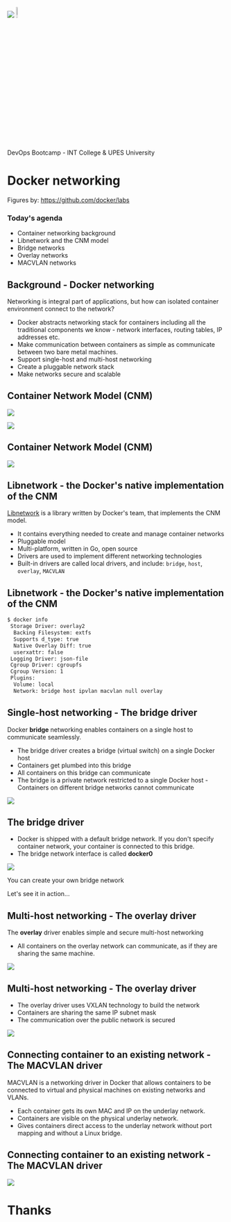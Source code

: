 [comment]: # (mdslides presentation.md --include media)

[comment]: # (THEME = white)
[comment]: # (CODE_THEME = base16/zenburn)
[comment]: # (The list of themes is at https://revealjs.com/themes/)
[comment]: # (The list of code themes is at https://highlightjs.org/)

[comment]: # (controls: true)
[comment]: # (keyboard: true)
[comment]: # (markdown: { smartypants: true })
[comment]: # (hash: false)
[comment]: # (respondToHashChanges: false)
[comment]: # (width: 1500)
[comment]: # (height: 1000)

![](media/upes.png)   <img src="media/int.png" width="8%">


DevOps Bootcamp - INT College & UPES University

# Docker networking


Figures by: https://github.com/docker/labs


[comment]: # (!!!)

### Today's agenda

- Container networking background
- Libnetwork and the CNM model
- Bridge networks
- Overlay networks
- MACVLAN networks

[comment]: # (!!!)

## Background - Docker networking

Networking is integral part of applications, but how can isolated container environment connect to the network?



- Docker abstracts networking stack for containers including all the traditional components we know - network interfaces, routing tables, IP addresses etc.
- Make communication between containers as simple as communicate between two bare metal machines.
- Support single-host and multi-host networking
- Create a pluggable network stack
- Make networks secure and scalable

[comment]: # (!!!)

## Container Network Model (CNM)

![](media/cnm2.png)

![](media/cnm.png)

[comment]: # (!!! data-auto-animate)

## Container Network Model (CNM)

![](media/cnm3.png)

[comment]: # (!!! data-auto-animate)

## Libnetwork - the Docker's native implementation of the CNM

[Libnetwork](https://github.com/moby/libnetwork) is a library written by Docker's team, that implements the CNM model.

- It contains everything needed to create and manage container networks
- Pluggable model
- Multi-platform, written in Go, open source
- Drivers are used to implement different networking technologies
- Built-in drivers are called local drivers, and include: `bridge`, `host`, `overlay`, `MACVLAN`



[comment]: # (!!! data-auto-animate)

## Libnetwork - the Docker's native implementation of the CNM

```bash [1|10|12]
$ docker info
 Storage Driver: overlay2
  Backing Filesystem: extfs
  Supports d_type: true
  Native Overlay Diff: true
  userxattr: false
 Logging Driver: json-file
 Cgroup Driver: cgroupfs
 Cgroup Version: 1
 Plugins:
  Volume: local
  Network: bridge host ipvlan macvlan null overlay
```

[comment]: # (!!!)

## Single-host networking - The bridge driver

Docker **bridge** networking enables containers on a single host to communicate seamlessly.

- The bridge driver creates a bridge (virtual switch) on a single Docker host
- Containers get plumbed into this bridge
- All containers on this bridge can communicate
- The bridge is a private network restricted to a single Docker host - Containers on different bridge networks cannot communicate

![](media/dockerbridge.png)

[comment]: # (!!!)

## The bridge driver

- Docker is shipped with a default bridge network. If you don't specify container network, your container is connected to this bridge.
- The bridge network interface is called **docker0**

![](media/dockerbridge2.png)


[comment]: # (!!!)

You can create your own bridge network

Let's see it in action...

[comment]: # (!!!)

## Multi-host networking - The overlay driver

The **overlay** driver enables simple and secure multi-host networking

- All containers on the overlay network can communicate, as if they are sharing the same machine.

![](media/overlay.png)

[comment]: # (!!! data-auto-animate)

## Multi-host networking - The overlay driver


- The overlay driver uses VXLAN technology to build the network
- Containers are sharing the same IP subnet mask
- The communication over the public network is secured

![](media/overlay2.png)

[comment]: # (!!! data-auto-animate)


## Connecting container to an existing network - The MACVLAN driver

MACVLAN is a networking driver in Docker that allows containers to be connected to virtual and physical machines on existing networks and VLANs.

- Each container gets its own MAC and IP on the underlay network.
- Containers are visible on the physical underlay network.
- Gives containers direct access to the underlay network without port mapping and without a Linux bridge.

[comment]: # (!!! data-auto-animate)


## Connecting container to an existing network - The MACVLAN driver

![](media/macvlan.png)

[comment]: # (!!! data-auto-animate)


# Thanks

[comment]: # (!!! data-background-color="aquamarine")
